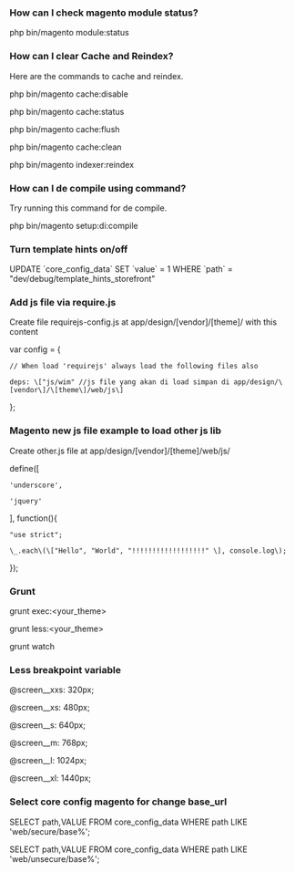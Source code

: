 ### How can I check magento module status?

php bin/magento module:status

### How can I clear Cache and Reindex?

Here are the commands to cache and reindex.

php bin/magento cache:disable

php bin/magento cache:status

php bin/magento cache:flush

php bin/magento cache:clean

php bin/magento indexer:reindex

### How can I de compile using command?

Try running this command for de compile.

php bin/magento setup:di:compile

### Turn template hints on/off

UPDATE \`core\_config\_data\` SET \`value\` = 1 WHERE \`path\` = "dev/debug/template\_hints\_storefront"

### Add js file via require.js

Create file requirejs-config.js at app/design/\[vendor\]/\[theme\]/ with this content

var config = {

    // When load 'requirejs' always load the following files also

    deps: \["js/wim" //js file yang akan di load simpan di app/design/\[vendor\]/\[theme\]/web/js\]

};

### Magento new js file example to load other js lib

 Create other.js file at app/design/\[vendor\]/\[theme\]/web/js/

define\(\[

    'underscore',

    'jquery'

\], function\(\){

    "use strict";

    \_.each\(\["Hello", "World", "!!!!!!!!!!!!!!!!!!" \], console.log\);

}\);

### Grunt

grunt exec:&lt;your\_theme&gt;

grunt less:&lt;your\_theme&gt;

grunt watch

### Less breakpoint variable

  @screen\_\_xxs: 320px;

  @screen\_\_xs: 480px;

  @screen\_\_s: 640px;

  @screen\_\_m: 768px;

  @screen\_\_l: 1024px;

  @screen\_\_xl: 1440px;

### Select core config magento for change base\_url

SELECT path,VALUE FROM core\_config\_data WHERE path LIKE 'web/secure/base%';

SELECT path,VALUE FROM core\_config\_data WHERE path LIKE 'web/unsecure/base%';

